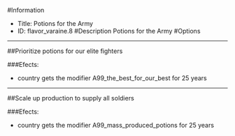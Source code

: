 #Information
 - Title: Potions for the Army
 - ID: flavor_varaine.8
#Description
Potions for the Army
#Options

___
##Prioritize potions for our elite fighters

###Efects:<ul><li>country gets the modifier A99_the_best_for_our_best for 25 years</li></ul>

___
##Scale up production to supply all soldiers

###Efects:<ul><li>country gets the modifier A99_mass_produced_potions for 25 years</li></ul>
